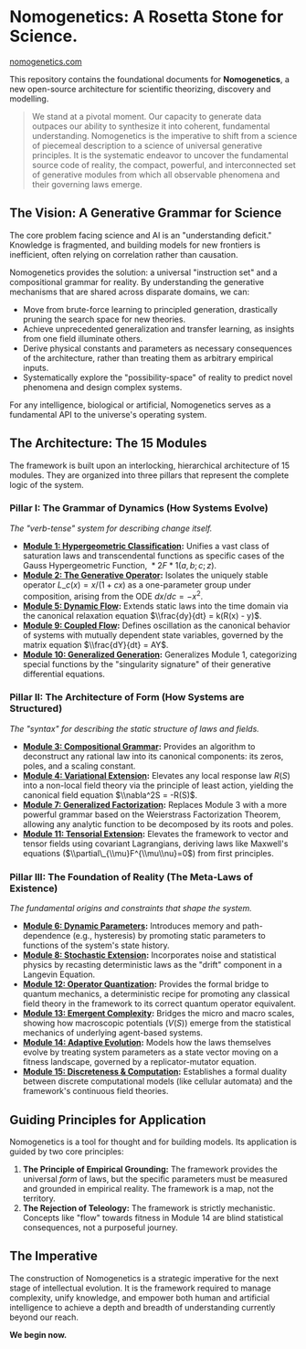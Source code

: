 # Nomogenetics: A Rosetta Stone for Science.
[nomogenetics.com](https://nomogenetics.com/)

This repository contains the foundational documents for **Nomogenetics**, a new open-source architecture for scientific theorizing, discovery and modelling.

> We stand at a pivotal moment. Our capacity to generate data outpaces our ability to synthesize it into coherent, fundamental understanding. Nomogenetics is the imperative to shift from a science of piecemeal description to a science of universal generative principles. It is the systematic endeavor to uncover the fundamental source code of reality, the compact, powerful, and interconnected set of generative modules from which all observable phenomena and their governing laws emerge.

## The Vision: A Generative Grammar for Science

The core problem facing science and AI is an "understanding deficit." Knowledge is fragmented, and building models for new frontiers is inefficient, often relying on correlation rather than causation.

Nomogenetics provides the solution: a universal "instruction set" and a compositional grammar for reality. By understanding the generative mechanisms that are shared across disparate domains, we can:

  * Move from brute-force learning to principled generation, drastically pruning the search space for new theories.
  * Achieve unprecedented generalization and transfer learning, as insights from one field illuminate others.
  * Derive physical constants and parameters as necessary consequences of the architecture, rather than treating them as arbitrary empirical inputs.
  * Systematically explore the "possibility-space" of reality to predict novel phenomena and design complex systems.

For any intelligence, biological or artificial, Nomogenetics serves as a fundamental API to the universe's operating system.

## The Architecture: The 15 Modules

The framework is built upon an interlocking, hierarchical architecture of 15 modules. They are organized into three pillars that represent the complete logic of the system.

### Pillar I: The Grammar of Dynamics (How Systems Evolve)

*The "verb-tense" system for describing change itself.*

  * **[Module 1: Hypergeometric Classification](https://github.com/jrd100110/nomogenetics/blob/main/mod1.txt):** Unifies a vast class of saturation laws and transcendental functions as specific cases of the Gauss Hypergeometric Function, ${}*{2}F*{1}(a,b;c;z)$.
  * **[Module 2: The Generative Operator](https://github.com/jrd100110/nomogenetics/blob/main/mod2.txt):** Isolates the uniquely stable operator $L\_c(x) = x/(1+cx)$ as a one-parameter group under composition, arising from the ODE $dx/dc = -x^2$.
  * **[Module 5: Dynamic Flow](https://github.com/jrd100110/nomogenetics/blob/main/mod5.txt):** Extends static laws into the time domain via the canonical relaxation equation $\\frac{dy}{dt} = k(R(x) - y)$.
  * **[Module 9: Coupled Flow](https://github.com/jrd100110/nomogenetics/blob/main/mod9.txt):** Defines oscillation as the canonical behavior of systems with mutually dependent state variables, governed by the matrix equation $\\frac{dY}{dt} = AY$.
  * **[Module 10: Generalized Generation](https://github.com/jrd100110/nomogenetics/blob/main/mod10.txt):** Generalizes Module 1, categorizing special functions by the "singularity signature" of their generative differential equations.

### Pillar II: The Architecture of Form (How Systems are Structured)

*The "syntax" for describing the static structure of laws and fields.*

  * **[Module 3: Compositional Grammar](https://github.com/jrd100110/nomogenetics/blob/main/mod3.txt):** Provides an algorithm to deconstruct any rational law into its canonical components: its zeros, poles, and a scaling constant.
  * **[Module 4: Variational Extension](https://github.com/jrd100110/nomogenetics/blob/main/mod4.txt):** Elevates any local response law $R(S)$ into a non-local field theory via the principle of least action, yielding the canonical field equation $\\nabla^2S = -R(S)$.
  * **[Module 7: Generalized Factorization](https://github.com/jrd100110/nomogenetics/blob/main/mod7.txt):** Replaces Module 3 with a more powerful grammar based on the Weierstrass Factorization Theorem, allowing any analytic function to be decomposed by its roots and poles.
  * **[Module 11: Tensorial Extension](https://github.com/jrd100110/nomogenetics/blob/main/mod11.txt):** Elevates the framework to vector and tensor fields using covariant Lagrangians, deriving laws like Maxwell's equations ($\\partial\_{\\mu}F^{\\mu\\nu}=0$) from first principles.

### Pillar III: The Foundation of Reality (The Meta-Laws of Existence)

*The fundamental origins and constraints that shape the system.*

  * **[Module 6: Dynamic Parameters](https://github.com/jrd100110/nomogenetics/blob/main/mod6.txt):** Introduces memory and path-dependence (e.g., hysteresis) by promoting static parameters to functions of the system's state history.
  * **[Module 8: Stochastic Extension](https://github.com/jrd100110/nomogenetics/blob/main/mod8.txt):** Incorporates noise and statistical physics by recasting deterministic laws as the "drift" component in a Langevin Equation.
  * **[Module 12: Operator Quantization](https://github.com/jrd100110/nomogenetics/blob/main/mod12.txt):** Provides the formal bridge to quantum mechanics, a deterministic recipe for promoting any classical field theory in the framework to its correct quantum operator equivalent.
  * **[Module 13: Emergent Complexity](https://github.com/jrd100110/nomogenetics/blob/main/mod13.txt):** Bridges the micro and macro scales, showing how macroscopic potentials ($V(S)$) emerge from the statistical mechanics of underlying agent-based systems.
  * **[Module 14: Adaptive Evolution](https://github.com/jrd100110/nomogenetics/blob/main/mod14.txt):** Models how the laws themselves evolve by treating system parameters as a state vector moving on a fitness landscape, governed by a replicator-mutator equation.
  * **[Module 15: Discreteness & Computation](https://github.com/jrd100110/nomogenetics/blob/main/mod15.txt):** Establishes a formal duality between discrete computational models (like cellular automata) and the framework's continuous field theories.

## Guiding Principles for Application

Nomogenetics is a tool for thought and for building models. Its application is guided by two core principles:

1.  **The Principle of Empirical Grounding:** The framework provides the universal *form* of laws, but the specific parameters must be measured and grounded in empirical reality. The framework is a map, not the territory.
2.  **The Rejection of Teleology:** The framework is strictly mechanistic. Concepts like "flow" towards fitness in Module 14 are blind statistical consequences, not a purposeful journey.

## The Imperative

The construction of Nomogenetics is a strategic imperative for the next stage of intellectual evolution. It is the framework required to manage complexity, unify knowledge, and empower both human and artificial intelligence to achieve a depth and breadth of understanding currently beyond our reach.

**We begin now.**
